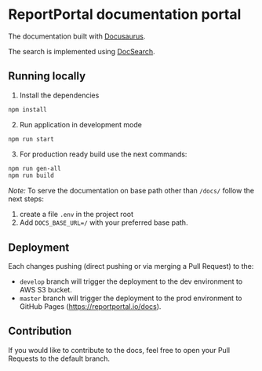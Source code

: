 # ReportPortal documentation portal

The documentation built with [Docusaurus](https://docusaurus.io).

The search is implemented using [DocSearch](https://docsearch.algolia.com).

## Running locally

1. Install the dependencies
```bash
npm install
```

2. Run application in development mode
```bash
npm run start
```

3. For production ready build use the next commands:
```bash
npm run gen-all
npm run build
```

*Note:* To serve the documentation on base path other than `/docs/` follow the next steps:
1. create a file `.env` in the project root
2. Add `DOCS_BASE_URL=/` with your preferred base path.

## Deployment

Each changes pushing (direct pushing or via merging a Pull Request) to the:

- `develop` branch will trigger the deployment to the dev environment to AWS S3 bucket.
- `master` branch will trigger the deployment to the prod environment to GitHub Pages (https://reportportal.io/docs).

## Contribution

If you would like to contribute to the docs, feel free to open your Pull Requests to the default branch.
